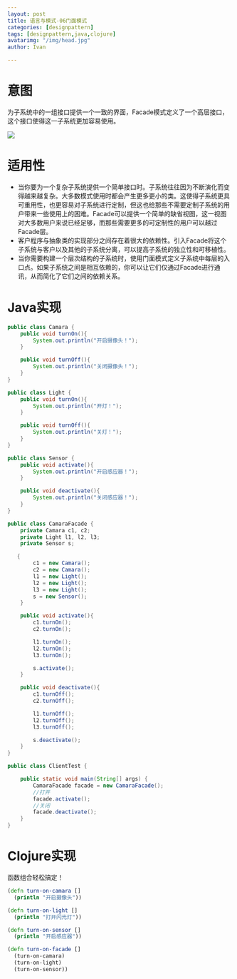 ```yaml
---
layout: post
title: 语言与模式-06门面模式
categories: [designpattern]
tags: [designpattern,java,clojure]
avatarimg: "/img/head.jpg"
author: Ivan

---
```

# 意图

为子系统中的一组接口提供一个一致的界面，Facade模式定义了一个高层接口，这个接口使得这一子系统更加容易使用。

![]({{site.CDN_PATH}}/assets/designpattern/facade.jpg)

# 适用性

- 当你要为一个复杂子系统提供一个简单接口时。子系统往往因为不断演化而变得越来越复杂。大多数模式使用时都会产生更多更小的类。这使得子系统更具可重用性，也更容易对子系统进行定制，但这也给那些不需要定制子系统的用户带来一些使用上的困难。Facade可以提供一个简单的缺省视图，这一视图对大多数用户来说已经足够，而那些需要更多的可定制性的用户可以越过Facade层。
- 客户程序与抽象类的实现部分之间存在着很大的依赖性。引入Facade将这个子系统与客户以及其他的子系统分离，可以提高子系统的独立性和可移植性。
- 当你需要构建一个层次结构的子系统时，使用门面模式定义子系统中每层的入口点。如果子系统之间是相互依赖的，你可以让它们仅通过Facade进行通讯，从而简化了它们之间的依赖关系。

# Java实现

```java
public class Camara {
	public void turnOn(){
		System.out.println("开启摄像头！");
	}

	public void turnOff(){
		System.out.println("关闭摄像头！");
	}
}
```

```java
public class Light {
	public void turnOn(){
		System.out.println("开灯！");
	}

	public void turnOff(){
		System.out.println("关灯！");
	}
}
```

<!-- more -->

```java
public class Sensor {
    public void activate(){
        System.out.println("开启感应器！");
    }

    public void deactivate(){
        System.out.println("关闭感应器！");
    }
}
```

```java
public class CamaraFacade {
    private Camara c1, c2;
    private Light l1, l2, l3;
    private Sensor s;

   {
        c1 = new Camara();
        c2 = new Camara();
        l1 = new Light();
        l2 = new Light();
        l3 = new Light();
        s = new Sensor();
    }

    public void activate(){
        c1.turnOn();
        c2.turnOn();

        l1.turnOn();
        l2.turnOn();
        l3.turnOn();

        s.activate();
    }

    public void deactivate(){
        c1.turnOff();
        c2.turnOff();

        l1.turnOff();
        l2.turnOff();
        l3.turnOff();

        s.deactivate();
    }
}
```

```java
public class ClientTest {

    public static void main(String[] args) {
        CamaraFacade facade = new CamaraFacade();
        //打开
        facade.activate();
        //关闭
        facade.deactivate();
    }
}
```

# Clojure实现

函数组合轻松搞定！

```clojure
(defn turn-on-camara []
  (println "开启摄像头"))

(defn turn-on-light []
  (println "打开闪光灯"))

(defn turn-on-sensor []
  (println "开启感应器"))

(defn turn-on-facade []
  (turn-on-camara)
  (turn-on-light)
  (turn-on-sensor))
```
